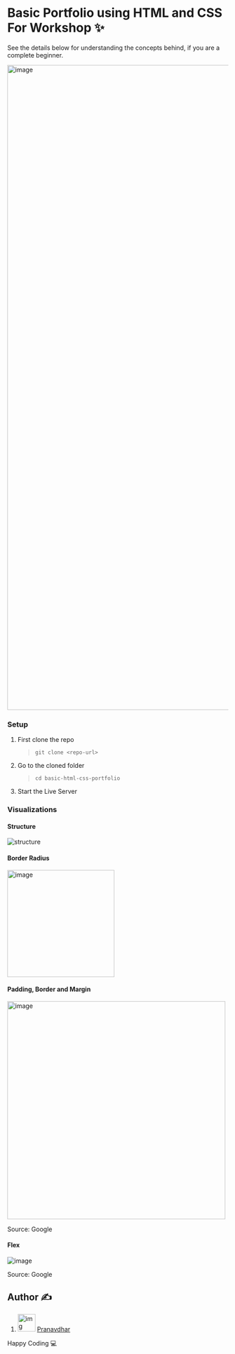 # Basic Portfolio using HTML and CSS For Workshop ✨

See the details below for understanding the concepts behind, if you are a complete beginner.

<img width="1470" alt="image" src="https://user-images.githubusercontent.com/73348574/219570911-1f5f09fe-0bc8-4796-8a75-ba51272f7c3d.png">

### Setup

1. First clone the repo

   > `git clone <repo-url>`

2. Go to the cloned folder

   > `cd basic-html-css-portfolio`

3. Start the Live Server

### Visualizations

#### Structure

![structure](https://user-images.githubusercontent.com/73348574/206222421-53153a54-4ee9-4ba6-bbbb-8d7e5141b215.gif)

#### Border Radius

<img width="244" alt="image" src="https://user-images.githubusercontent.com/73348574/206222942-5a166f74-077e-4a48-8453-b49c0113c0f6.png">

#### Padding, Border and Margin

<img width="497" alt="image" src="https://user-images.githubusercontent.com/73348574/206224511-5bfa5093-0e11-44fc-b962-36ec8b82d703.png">

Source: Google

#### Flex

![image](https://user-images.githubusercontent.com/73348574/206220867-b3983d22-ef36-4f08-b106-88678f59d2ad.png)

Source: Google

## Author ✍️

1. <img src="https://avatars.githubusercontent.com/u/73348574?v=4" alt='img' width='40px' height='40px' /> [Pranavdhar](https://www.Github.com/iampranavdhar)

Happy Coding 💻

